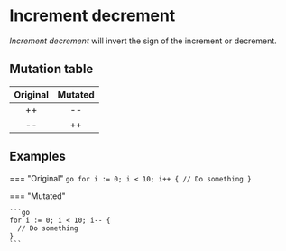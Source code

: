 # Increment decrement

_Increment decrement_ will invert the sign of the increment or decrement.

## Mutation table

|  Original  |  Mutated  |
|:----------:|:---------:|
|     ++     |    --     |
|     --     |    ++     |

## Examples

=== "Original"
    ```go
    for i := 0; i < 10; i++ {
      // Do something
    }
    ```

=== "Mutated"

    ```go
    for i := 0; i < 10; i-- {
      // Do something
    }
    ```
